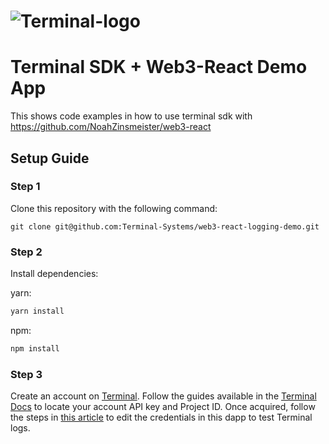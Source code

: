# ![Terminal-logo](https://storage.googleapis.com/terminal-assets/images/text-black-robot-light-face-black-horizontal.png)

# Terminal SDK + Web3-React Demo App
This shows code examples in how to use terminal sdk with https://github.com/NoahZinsmeister/web3-react

## Setup Guide

### Step 1

Clone this repository with the following command:

```
git clone git@github.com:Terminal-Systems/web3-react-logging-demo.git
```

### Step 2

Install dependencies:

yarn: 

```js
yarn install
```

npm:

```js
npm install
```

### Step 3

Create an account on [Terminal](https://terminal.co/).  Follow the
guides available in the [Terminal Docs](https://docs.terminal.co/logs-analytics/create-an-api-key) to locate your account API key and Project ID.  Once acquired, follow the steps in [this article](http://google.com) to edit the credentials in this dapp to test Terminal logs.


